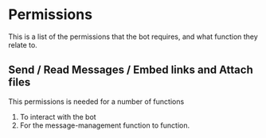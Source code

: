# Permissions

This is a list of the permissions that the bot requires, and what function they relate to.

## Send / Read Messages / Embed links and Attach files

This permissions is needed for a number of functions

1. To interact with the bot
2. For the message-management function to function.
